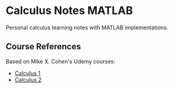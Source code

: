 # Calculus Notes MATLAB

Personal calculus learning notes with MATLAB implementations.

## Course References

Based on Mike X. Cohen's Udemy courses:
- [Calculus 1](https://www.udemy.com/share/107xEg3@CT-m3Pgt_8qNOlwjX9ChvSHNQzNU3v7uYxnNHkygbaUD0fpN52zxGOexw-JaggS7jg==/)
- [Calculus 2](https://www.udemy.com/share/10e4f13@IKKCX8p-ufiHJuPnDBAn0RiuZMa3M7fDjj4g7Zdy5CWlaQEVYcD_wqbAiICfbqUbpQ==/)